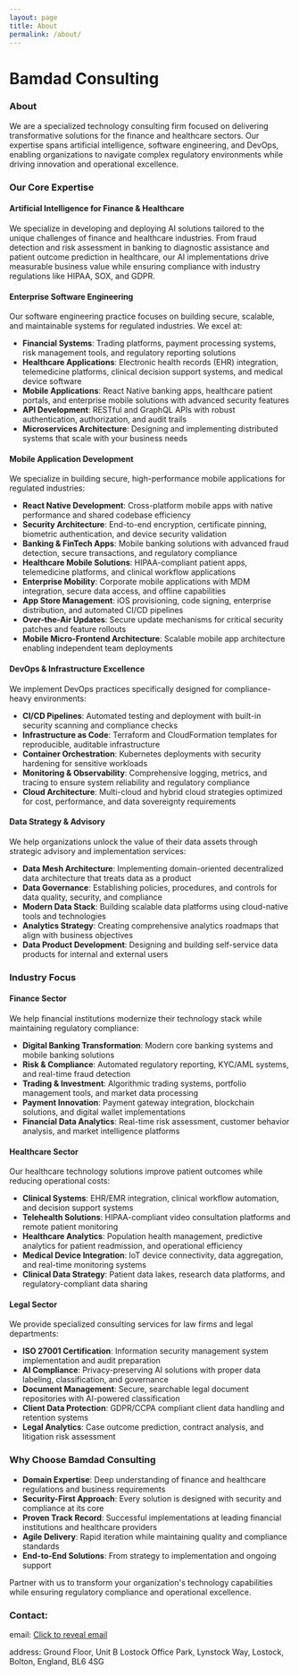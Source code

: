 ```yaml
---
layout: page
title: About
permalink: /about/
---
```

# Bamdad Consulting

### About
We are a specialized technology consulting firm focused on delivering transformative solutions for the finance and healthcare sectors. Our expertise spans artificial intelligence, software engineering, and DevOps, enabling organizations to navigate complex regulatory environments while driving innovation and operational excellence.


### Our Core Expertise

#### Artificial Intelligence for Finance & Healthcare

We specialize in developing and deploying AI solutions tailored to the unique challenges of finance and healthcare industries. From fraud detection and risk assessment in banking to diagnostic assistance and patient outcome prediction in healthcare, our AI implementations drive measurable business value while ensuring compliance with industry regulations like HIPAA, SOX, and GDPR.

#### Enterprise Software Engineering

Our software engineering practice focuses on building secure, scalable, and maintainable systems for regulated industries. We excel at:
- **Financial Systems**: Trading platforms, payment processing systems, risk management tools, and regulatory reporting solutions
- **Healthcare Applications**: Electronic health records (EHR) integration, telemedicine platforms, clinical decision support systems, and medical device software
- **Mobile Applications**: React Native banking apps, healthcare patient portals, and enterprise mobile solutions with advanced security features
- **API Development**: RESTful and GraphQL APIs with robust authentication, authorization, and audit trails
- **Microservices Architecture**: Designing and implementing distributed systems that scale with your business needs

#### Mobile Application Development

We specialize in building secure, high-performance mobile applications for regulated industries:
- **React Native Development**: Cross-platform mobile apps with native performance and shared codebase efficiency
- **Security Architecture**: End-to-end encryption, certificate pinning, biometric authentication, and device security validation
- **Banking & FinTech Apps**: Mobile banking solutions with advanced fraud detection, secure transactions, and regulatory compliance
- **Healthcare Mobile Solutions**: HIPAA-compliant patient apps, telemedicine platforms, and clinical workflow applications
- **Enterprise Mobility**: Corporate mobile applications with MDM integration, secure data access, and offline capabilities
- **App Store Management**: iOS provisioning, code signing, enterprise distribution, and automated CI/CD pipelines
- **Over-the-Air Updates**: Secure update mechanisms for critical security patches and feature rollouts
- **Mobile Micro-Frontend Architecture**: Scalable mobile app architecture enabling independent team deployments

#### DevOps & Infrastructure Excellence

We implement DevOps practices specifically designed for compliance-heavy environments:
- **CI/CD Pipelines**: Automated testing and deployment with built-in security scanning and compliance checks
- **Infrastructure as Code**: Terraform and CloudFormation templates for reproducible, auditable infrastructure
- **Container Orchestration**: Kubernetes deployments with security hardening for sensitive workloads
- **Monitoring & Observability**: Comprehensive logging, metrics, and tracing to ensure system reliability and regulatory compliance
- **Cloud Architecture**: Multi-cloud and hybrid cloud strategies optimized for cost, performance, and data sovereignty requirements

#### Data Strategy & Advisory

We help organizations unlock the value of their data assets through strategic advisory and implementation services:
- **Data Mesh Architecture**: Implementing domain-oriented decentralized data architecture that treats data as a product
- **Data Governance**: Establishing policies, procedures, and controls for data quality, security, and compliance
- **Modern Data Stack**: Building scalable data platforms using cloud-native tools and technologies
- **Analytics Strategy**: Creating comprehensive analytics roadmaps that align with business objectives
- **Data Product Development**: Designing and building self-service data products for internal and external users

### Industry Focus

#### Finance Sector

We help financial institutions modernize their technology stack while maintaining regulatory compliance:
- **Digital Banking Transformation**: Modern core banking systems and mobile banking solutions
- **Risk & Compliance**: Automated regulatory reporting, KYC/AML systems, and real-time fraud detection
- **Trading & Investment**: Algorithmic trading systems, portfolio management tools, and market data processing
- **Payment Innovation**: Payment gateway integration, blockchain solutions, and digital wallet implementations
- **Financial Data Analytics**: Real-time risk assessment, customer behavior analysis, and market intelligence platforms

#### Healthcare Sector

Our healthcare technology solutions improve patient outcomes while reducing operational costs:
- **Clinical Systems**: EHR/EMR integration, clinical workflow automation, and decision support systems
- **Telehealth Solutions**: HIPAA-compliant video consultation platforms and remote patient monitoring
- **Healthcare Analytics**: Population health management, predictive analytics for patient readmission, and operational efficiency
- **Medical Device Integration**: IoT device connectivity, data aggregation, and real-time monitoring systems
- **Clinical Data Strategy**: Patient data lakes, research data platforms, and regulatory-compliant data sharing

#### Legal Sector

We provide specialized consulting services for law firms and legal departments:
- **ISO 27001 Certification**: Information security management system implementation and audit preparation
- **AI Compliance**: Privacy-preserving AI solutions with proper data labeling, classification, and governance
- **Document Management**: Secure, searchable legal document repositories with AI-powered classification
- **Client Data Protection**: GDPR/CCPA compliant client data handling and retention systems
- **Legal Analytics**: Case outcome prediction, contract analysis, and litigation risk assessment

### Why Choose Bamdad Consulting

- **Domain Expertise**: Deep understanding of finance and healthcare regulations and business requirements
- **Security-First Approach**: Every solution is designed with security and compliance at its core
- **Proven Track Record**: Successful implementations at leading financial institutions and healthcare providers
- **Agile Delivery**: Rapid iteration while maintaining quality and compliance standards
- **End-to-End Solutions**: From strategy to implementation and ongoing support

Partner with us to transform your organization's technology capabilities while ensuring regulatory compliance and operational excellence.


### Contact:

email: <a href="#" onclick="revealEmailAbout(this); return false;" class="email-obfuscated">Click to reveal email</a>

address: Ground Floor, Unit B Lostock Office Park, Lynstock Way, Lostock, Bolton, England, BL6 4SG

<script>
function revealEmailAbout(link) {
  // ROT13 encoded email to prevent spam bot harvesting
  const encoded = 'onzqnq@onzqnq.vasb';
  const email = encoded.replace(/[a-zA-Z]/g, function(c) {
    return String.fromCharCode((c <= 'Z' ? 90 : 122) >= (c = c.charCodeAt(0) + 13) ? c : c - 26);
  });
  
  // Update the link text and make it a proper mailto
  link.href = 'mailto:' + email;
  link.textContent = email;
  link.onclick = null; // Remove the onclick handler
  
  // Optionally trigger the email client
  window.location.href = 'mailto:' + email;
}
</script>
